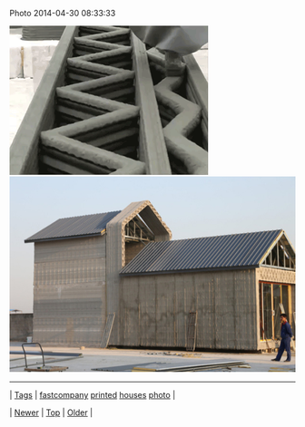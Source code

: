 <!--
title: Photo 2014-04-30 08
date: 2020-06-28T15:27:00.284Z
tags: fastcompany, printed, houses, photo
-->


Photo 2014-04-30 08:33:33

![](84308136514-0.gif)
![](84308136514-1.jpg)

<!--BOTTOM-POST-NAVIGATION-->
---

| [Tags](tags.md) | [fastcompany](tag-fastcompany.md) [printed](tag-printed.md) [houses](tag-houses.md) [photo](tag-photo.md) |

| [Newer](84256039559.md) | [Top](index.md) | [Older](84309721644.md) |